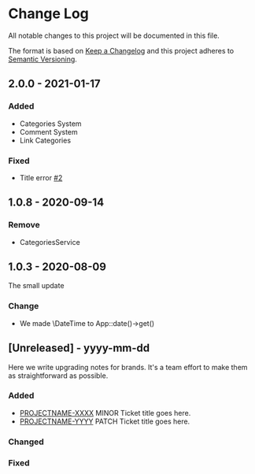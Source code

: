 # Change Log
All notable changes to this project will be documented in this file.
 
The format is based on [Keep a Changelog](http://keepachangelog.com/)
and this project adheres to [Semantic Versioning](http://semver.org/).

## 2.0.0 - 2021-01-17

### Added
- Categories System
- Comment System
- Link Categories

### Fixed
- Title error [#2](https://github.com/greencheap/extension-blog/issues/2)

## 1.0.8 - 2020-09-14

### Remove
- CategoriesService

## 1.0.3 - 2020-08-09
The small update
 
### Change
- We made \DateTime to App::date()->get()
 
## [Unreleased] - yyyy-mm-dd
 
Here we write upgrading notes for brands. It's a team effort to make them as
straightforward as possible.
 
### Added
- [PROJECTNAME-XXXX](http://tickets.projectname.com/browse/PROJECTNAME-XXXX)
  MINOR Ticket title goes here.
- [PROJECTNAME-YYYY](http://tickets.projectname.com/browse/PROJECTNAME-YYYY)
  PATCH Ticket title goes here.
 
### Changed
 
### Fixed
